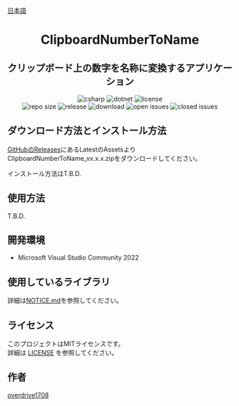 [日本語](README.md)

<h1 align="center">
    ClipboardNumberToName
</h1>

<h2 align="center">
    クリップボード上の数字を名称に変換するアプリケーション
</h2>

<div align="center">
    <img alt="csharp" src="https://img.shields.io/badge/csharp-blue.svg?style=plastic&logo=csharp">
    <img alt="dotnet" src="https://img.shields.io/badge/.NET-blue.svg?style=plastic&logo=dotnet">
    <img alt="license" src="https://img.shields.io/github/license/overdrive1708/ClipboardNumberToName?style=plastic">
    <br>
    <img alt="repo size" src="https://img.shields.io/github/repo-size/overdrive1708/ClipboardNumberToName?style=plastic&logo=github">
    <img alt="release" src="https://img.shields.io/github/release/overdrive1708/ClipboardNumberToName?style=plastic&logo=github">
    <img alt="download" src="https://img.shields.io/github/downloads/overdrive1708/ClipboardNumberToName/total?style=plastic&logo=github&color=brightgreen">
    <img alt="open issues" src="https://img.shields.io/github/issues-raw/overdrive1708/ClipboardNumberToName?style=plastic&logo=github&color=brightgreen">
    <img alt="closed issues" src="https://img.shields.io/github/issues-closed-raw/overdrive1708/ClipboardNumberToName?style=plastic&logo=github&color=brightgreen">
</div>

## ダウンロード方法とインストール方法
[GitHubのReleases](https://github.com/overdrive1708/ClipboardNumberToName/releases)にあるLatestのAssetsよりClipboardNumberToName_vx.x.x.zipをダウンロードしてください｡

インストール方法はT.B.D.

## 使用方法

T.B.D.

## 開発環境
- Microsoft Visual Studio Community 2022

## 使用しているライブラリ
詳細は[NOTICE.md](NOTICE.md)を参照してください｡

## ライセンス
このプロジェクトはMITライセンスです。  
詳細は [LICENSE](LICENSE) を参照してください。

## 作者
[overdrive1708](https://github.com/overdrive1708)
